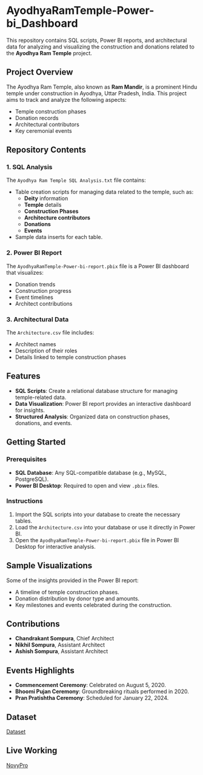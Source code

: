# AyodhyaRamTemple-Power-bi_Dashboard

This repository contains SQL scripts, Power BI reports, and architectural data for analyzing and visualizing the construction and donations related to the **Ayodhya Ram Temple** project.

## Project Overview

The Ayodhya Ram Temple, also known as **Ram Mandir**, is a prominent Hindu temple under construction in Ayodhya, Uttar Pradesh, India. This project aims to track and analyze the following aspects:
- Temple construction phases
- Donation records
- Architectural contributors
- Key ceremonial events

## Repository Contents

### 1. SQL Analysis
The `Ayodhya Ram Temple SQL Analysis.txt` file contains:
- Table creation scripts for managing data related to the temple, such as:
  - **Deity** information
  - **Temple** details
  - **Construction Phases**
  - **Architecture contributors**
  - **Donations**
  - **Events**
- Sample data inserts for each table.

### 2. Power BI Report
The `AyodhyaRamTemple-Power-bi-report.pbix` file is a Power BI dashboard that visualizes:
- Donation trends
- Construction progress
- Event timelines
- Architect contributions

### 3. Architectural Data
The `Architecture.csv` file includes:
- Architect names
- Description of their roles
- Details linked to temple construction phases

## Features

- **SQL Scripts**: Create a relational database structure for managing temple-related data.
- **Data Visualization**: Power BI report provides an interactive dashboard for insights.
- **Structured Analysis**: Organized data on construction phases, donations, and events.

## Getting Started

### Prerequisites
- **SQL Database**: Any SQL-compatible database (e.g., MySQL, PostgreSQL).
- **Power BI Desktop**: Required to open and view `.pbix` files.

### Instructions
1. Import the SQL scripts into your database to create the necessary tables.
2. Load the `Architecture.csv` into your database or use it directly in Power BI.
3. Open the `AyodhyaRamTemple-Power-bi-report.pbix` file in Power BI Desktop for interactive analysis.

## Sample Visualizations
Some of the insights provided in the Power BI report:
- A timeline of temple construction phases.
- Donation distribution by donor type and amounts.
- Key milestones and events celebrated during the construction.

## Contributions
- **Chandrakant Sompura**, Chief Architect
- **Nikhil Sompura**, Assistant Architect
- **Ashish Sompura**, Assistant Architect

## Events Highlights
- **Commencement Ceremony**: Celebrated on August 5, 2020.
- **Bhoomi Pujan Ceremony**: Groundbreaking rituals performed in 2020.
- **Pran Pratishtha Ceremony**: Scheduled for January 22, 2024.

## Dataset
[Dataset]()

## Live Working
[NovyPro](https://www.novypro.com/profile_projects/vishalkumar-2?Popup=memberProject&Data=1706272288929x570843738934197200)

